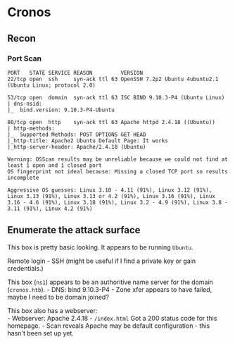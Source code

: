 # Cronos

## Recon

### Port Scan

```text
PORT   STATE SERVICE REASON         VERSION                                                                                                                                  22/tcp open  ssh     syn-ack ttl 63 OpenSSH 7.2p2 Ubuntu 4ubuntu2.1 (Ubuntu Linux; protocol 2.0)                                                                                                                                                 

53/tcp open  domain  syn-ack ttl 63 ISC BIND 9.10.3-P4 (Ubuntu Linux)                                                                                                        | dns-nsid:                                                                                                                                                                  |_  bind.version: 9.10.3-P4-Ubuntu                                                                                                                                           

80/tcp open  http    syn-ack ttl 63 Apache httpd 2.4.18 ((Ubuntu))                                                                                                           | http-methods:                                                                                                                                                              |_  Supported Methods: POST OPTIONS GET HEAD                                                                                                                                 |_http-title: Apache2 Ubuntu Default Page: It works                                                                                                                          |_http-server-header: Apache/2.4.18 (Ubuntu)                                                                                                                                 

Warning: OSScan results may be unreliable because we could not find at least 1 open and 1 closed port                                                                        OS fingerprint not ideal because: Missing a closed TCP port so results incomplete                                                                                            

Aggressive OS guesses: Linux 3.10 - 4.11 (91%), Linux 3.12 (91%), Linux 3.13 (91%), Linux 3.13 or 4.2 (91%), Linux 3.16 (91%), Linux 3.16 - 4.6 (91%), Linux 3.18 (91%), Linux 3.2 - 4.9 (91%), Linux 3.8 - 3.11 (91%), Linux 4.2 (91%)  

```

## Enumerate the attack surface

This box is pretty basic looking. It appears to be running `Ubuntu`.

Remote login
	- SSH (might be useful if I find a private key or gain credentials.)
	
This box (`ns1`) appears to be an authoritive name server for the domain (`cronos.htb`).
	- DNS: bind 9.10.3-P4
		- Zone xfer appears to have failed, maybe I need to be domain joined?
	
This box also has a webserver:	
	- Webserver: Apache 2.4.18
		- `/index.html` Got a 200 status code for this homepage.
		- Scan reveals Apache may be default configuration - this hasn't been set up yet.